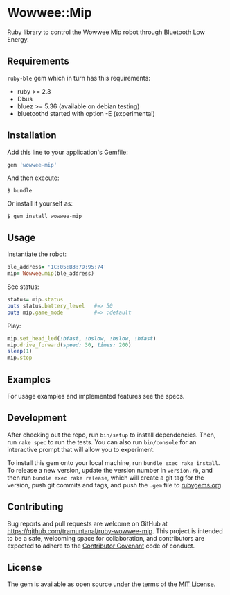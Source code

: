 # Wowwee::Mip

Ruby library to control the Wowwee Mip robot through Bluetooth Low Energy.

## Requirements
```ruby-ble``` gem which in turn has this requirements:
- ruby >= 2.3
- Dbus
- bluez >= 5.36 (available on debian testing)
- bluetoothd started with option -E (experimental)

## Installation

Add this line to your application's Gemfile:

```ruby
gem 'wowwee-mip'
```

And then execute:

    $ bundle

Or install it yourself as:

    $ gem install wowwee-mip

## Usage

Instantiate the robot:
```ruby
ble_address= '1C:05:B3:7D:95:74'
mip= Wowwee.mip(ble_address)
```
See status:
```ruby
status= mip.status
puts status.battery_level   #=> 50
puts mip.game_mode          #=> :default
```
Play:
```ruby
mip.set_head_led(:bfast, :bslow, :bslow, :bfast)
mip.drive_forward(speed: 30, times: 200)
sleep(1)
mip.stop
```

## Examples
For usage examples and implemented features see the specs.

## Development

After checking out the repo, run `bin/setup` to install dependencies. Then, run `rake spec` to run the tests. You can also run `bin/console` for an interactive prompt that will allow you to experiment.

To install this gem onto your local machine, run `bundle exec rake install`. To release a new version, update the version number in `version.rb`, and then run `bundle exec rake release`, which will create a git tag for the version, push git commits and tags, and push the `.gem` file to [rubygems.org](https://rubygems.org).

## Contributing

Bug reports and pull requests are welcome on GitHub at https://github.com/tramuntanal/ruby-wowwee-mip. This project is intended to be a safe, welcoming space for collaboration, and contributors are expected to adhere to the [Contributor Covenant](http://contributor-covenant.org) code of conduct.


## License

The gem is available as open source under the terms of the [MIT License](http://opensource.org/licenses/MIT).

